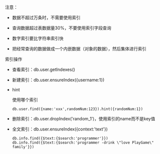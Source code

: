 注意：

- 数据不超过万条时，不需要使用索引

- 查询数据超过表数据量30%，不要使用索引字段查询

- 数字索引要比字符串索引快

- 把经常查询的数据做成一个内嵌数据（对象的数据），然后集体进行索引

索引操作

- 查看索引：db.user.getIndexes()

- 新建索引：db.user.ensureIndex({username:1})

- hint

  使用哪个索引

  ```
  db.user.find({name:'xxx',randomNum:123}).hint({randomNum:1})
  ```

- 删除索引：db.user.dropIndex('random_1')，使用索引的name而不是key值

- 全文索引：db.user.ensureIndex({context:'text'})

  ```
  db.info.find({$text:{$search:'programmer'}})
  db.info.find({$text:{$search:'programmer -drink \"love PlayGame\" family'}})
  ```

  